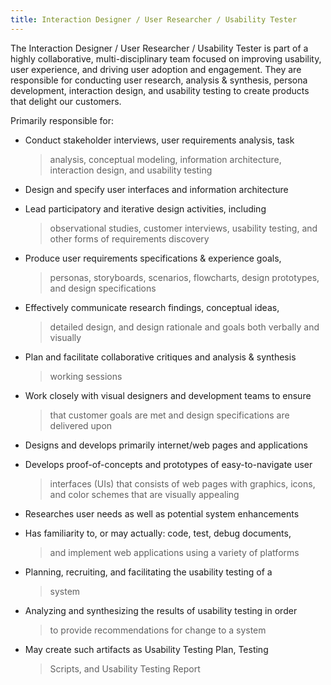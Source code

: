 ```yaml
---
title: Interaction Designer / User Researcher / Usability Tester
---
```


The Interaction Designer / User Researcher / Usability Tester is part of
a highly collaborative, multi-disciplinary team focused on improving
usability, user experience, and driving user adoption and engagement.
They are responsible for conducting user research, analysis & synthesis,
persona development, interaction design, and usability testing to create
products that delight our customers.

Primarily responsible for:

-   Conduct stakeholder interviews, user requirements analysis, task
    > analysis, conceptual modeling, information architecture,
    > interaction design, and usability testing

-   Design and specify user interfaces and information architecture

-   Lead participatory and iterative design activities, including
    > observational studies, customer interviews, usability testing, and
    > other forms of requirements discovery

-   Produce user requirements specifications & experience goals,
    > personas, storyboards, scenarios, flowcharts, design prototypes,
    > and design specifications

-   Effectively communicate research findings, conceptual ideas,
    > detailed design, and design rationale and goals both verbally and
    > visually

-   Plan and facilitate collaborative critiques and analysis & synthesis
    > working sessions

-   Work closely with visual designers and development teams to ensure
    > that customer goals are met and design specifications are
    > delivered upon

-   Designs and develops primarily internet/web pages and applications

-   Develops proof-of-concepts and prototypes of easy-to-navigate user
    > interfaces (UIs) that consists of web pages with graphics, icons,
    > and color schemes that are visually appealing

-   Researches user needs as well as potential system enhancements

-   Has familiarity to, or may actually: code, test, debug documents,
    > and implement web applications using a variety of platforms

-   Planning, recruiting, and facilitating the usability testing of a
    > system

-   Analyzing and synthesizing the results of usability testing in order
    > to provide recommendations for change to a system

-   May create such artifacts as Usability Testing Plan, Testing
    > Scripts, and Usability Testing Report